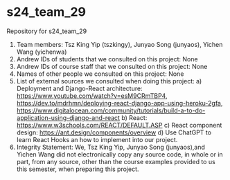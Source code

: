 # s24_team_29
Repository for s24_team_29
1) Team members: Tsz King Yip (tszkingy), Junyao Song (junyaos), Yichen Wang (yichenwa)
2) Andrew IDs of students that we consulted on this project: None
3) Andrew IDs of course staff that we consulted on this project: None
4) Names of other people we consulted on this project: None
5) List of external sources we consulted when doing this project: 
   a) Deployment and Django-React architecture: https://www.youtube.com/watch?v=esM9CRmTBP4, https://dev.to/mdrhmn/deploying-react-django-app-using-heroku-2gfa, https://www.digitalocean.com/community/tutorials/build-a-to-do-application-using-django-and-react
   b) React: https://www.w3schools.com/REACT/DEFAULT.ASP
   c) React component design: https://ant.design/components/overview
   d) Use ChatGPT to learn React Hooks an how to implement into our project.
6) Integrity Statement: We, Tsz King Yip, Junyao Song (junyaos),and Yichen Wang did not electronically copy any
source code, in whole or in part, from any source, other than the course
examples provided to us this semester, when preparing this project.